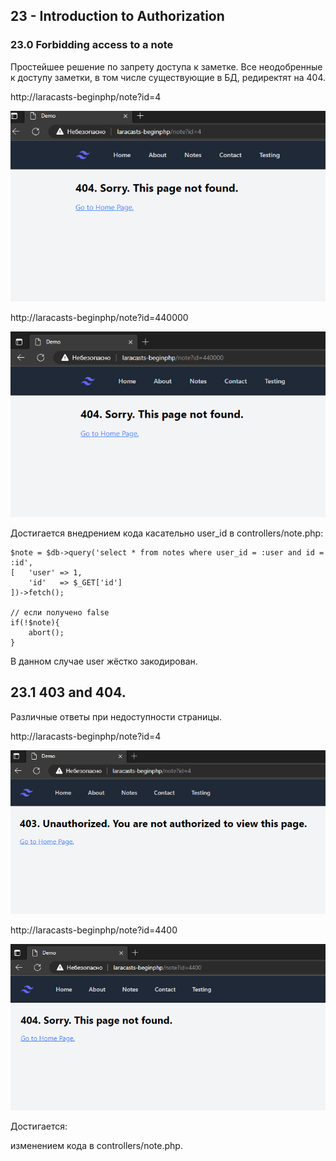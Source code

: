 ## 23 - Introduction to Authorization

### 23.0 Forbidding access to a note

Простейшее решение по запрету доступа к заметке. 
Все неодобренные к доступу заметки, в том числе существующие в БД, редиректят на 404.

http://laracasts-beginphp/note?id=4

<img src="./img/23. id4.png" alt="drawing" width="700"/>

http://laracasts-beginphp/note?id=440000

<img src="./img/23. id440000.png" alt="drawing" width="700"/>


Достигается внедрением кода касательно user_id в controllers/note.php:
```
$note = $db->query('select * from notes where user_id = :user and id = :id', 
[   'user' => 1,
    'id'   => $_GET['id']
])->fetch();

// если получено false
if(!$note){
    abort();
}
```
В данном случае user жёстко закодирован.

## 23.1 403 and 404.

Различные ответы при недоступности страницы.

http://laracasts-beginphp/note?id=4

<img src="./img/23.1-403.png" alt="drawing" width="700"/>

http://laracasts-beginphp/note?id=4400

<img src="./img/23.1-404.png" alt="drawing" width="700"/>

Достигается:

изменением кода в controllers/note.php.


